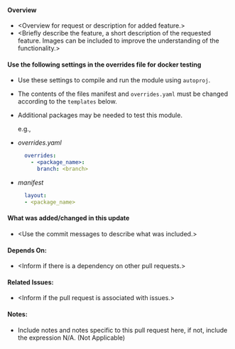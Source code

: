 
#### **Overview**

- \<Overview for request or description for added feature.\>
- \<Briefly describe the feature, a short description of the requested feature.
        Images can be included to improve the understanding of the functionality.\>

#### **Use the following settings in the overrides file for docker testing**

- Use these settings to compile and run the module using `autoproj`.
- The contents of the files manifest and `overrides.yaml` must be changed according to the `templates` below.
- Additional packages may be needed to test this module.

  e.g.,

- _overrides.yaml_

  ```yaml
    overrides:
      - <package_name>:
        branch: <branch>
  ```

- _manifest_

  ```yaml
    layout:
    - <package_name>
  ```

#### **What was added/changed in this update**

- \<Use the commit messages to describe what was included.\>

#### **Depends On:**

- \<Inform if there is a dependency on other pull requests.\>

#### **Related Issues:**

- \<Inform if the pull request is associated with issues.\>

#### **Notes:**

- Include notes and notes specific to this pull request here, if not, include the expression N/A. (Not Applicable)

